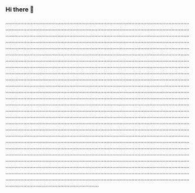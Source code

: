 ### Hi there 👋

.......................................................................................................................................................................................................................................................................................................................................................................................................................................................................................................................................................................................................................................................................................................................................................................................................................................................................................................................................................................................................................................................................................................................................................................................................................................................................................................................................................................................................................................................................................................................................................................................................................................................................................................................................................................................................................................................................................................................................................................................................................................................................................................................................................................................................................................................................................................................................................................................................................................................................................................................................................................................................................................................................................................................................................................................................................................................................................................................................................................................................................................................................................................................................................................................................................................................................................................................................................................................................................